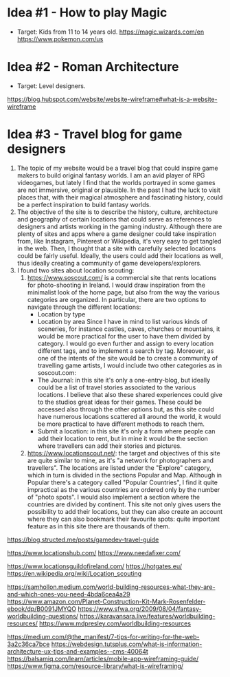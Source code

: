 # Idea #1 - How to play Magic

- Target: Kids from 11 to 14 years old.
https://magic.wizards.com/en
https://www.pokemon.com/us

# Idea #2 - Roman Architecture

- Target: Level designers.

https://blog.hubspot.com/website/website-wireframe#what-is-a-website-wireframe

# Idea #3 - Travel blog for game designers

1. The topic of my website would be a travel blog that could inspire game makers to build original fantasy worlds. I am an avid player of RPG videogames, but lately I find that the worlds portrayed in some games are not immersive, original or plausible. In the past I had the luck to visit places that, with their magical atmosphere and fascinating history, could be a perfect inspiration to build fantasy worlds.
2. The objective of the site is to describe the history, culture, architecture and geography of certain locations that could serve as references to designers and artists working in the gaming industry. Although there are plenty of sites and apps where a game designer could take inspiration from, like Instagram, Pinterest or Wikipedia, it's very easy to get tangled in the web. Then, I thought that a site with carefully selected locations could be fairly useful. Ideally, the users could add their locations as well, thus ideally creating a community of game developers/explorers.
3. I found two sites about location scouting:
	1. https://www.soscout.com/ is a commercial site that rents locations for photo-shooting in Ireland. I would draw inspiration from the minimalist look of the home page, but also from the way the various categories are organized. In particular, there are two options to navigate through the different locations: 
		- Location by type
		- Location by area
		Since I have in mind to list various kinds of sceneries, for instance castles, caves, churches or mountains, it would be more practical for the user to have them divided by category. I would go even further and assign to every location different tags, and to implement a search by tag.
		Moreover, as one of the intents of the site would be to create a community of travelling game artists, I would include two other categories as in soscout.com:
		- The Journal: in this site it's only a one-entry-blog, but ideally could be a list of travel stories associated to the various locations. I believe that also these shared experiences could give to the studios great ideas for their games. These could be accessed also through the other options but, as this site could have numerous locations scattered all around the world, it would be more practical to have different methods to reach them.
		- Submit a location: in this site it's only a form where people can add their location to rent, but in mine it would be the section where travellers can add their stories and pictures.
	2. https://www.locationscout.net/: the target and objectives of this site are quite similar to mine, as it's "a network for photographers and travellers". The locations are listed under the "Explore" category, which in turn is divided in the sections Popular and Map. Although in Popular there's a category called "Popular Countries", I find it quite impractical as the various countries are ordered only by the number of "photo spots". I would also implement a section where the countries are divided by continent. This site not only gives users the possibility to add their locations, but they can also create an account where they can also bookmark their favourite spots: quite important feature as in this site there are thousands of them.
	
https://blog.structed.me/posts/gamedev-travel-guide

https://www.locationshub.com/
https://www.needafixer.com/


https://www.locationsguildofireland.com/
https://hotgates.eu/
https://en.wikipedia.org/wiki/Location_scouting

https://samhollon.medium.com/world-building-resources-what-they-are-and-which-ones-you-need-4bda6cea4a29
https://www.amazon.com/Planet-Construction-Kit-Mark-Rosenfelder-ebook/dp/B0091JMYQO
https://www.sfwa.org/2009/08/04/fantasy-worldbuilding-questions/
https://karavansara.live/features/worldbuilding-resources/
https://www.mdpresley.com/worldbuilding-resources

https://medium.com/@the_manifest/7-tips-for-writing-for-the-web-3a2c36ca7bce
https://webdesign.tutsplus.com/what-is-information-architecture-ux-tips-and-examples--cms-40064t
https://balsamiq.com/learn/articles/mobile-app-wireframing-guide/
https://www.figma.com/resource-library/what-is-wireframing/